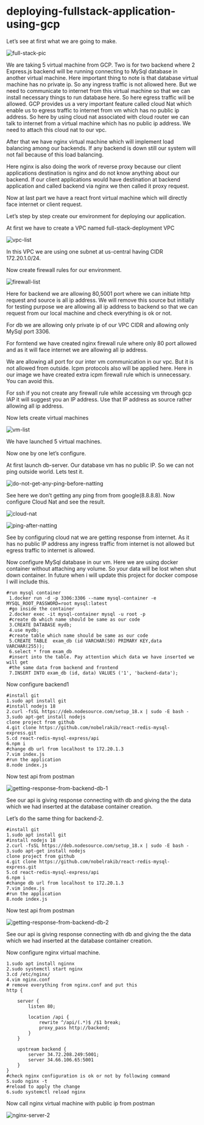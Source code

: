 # deploying-fullstack-application-using-gcp
Let’s see at first what we are going to make.

![full-stack-pic](https://github.com/nobelrakib/deploying-fullstack-application-using-gcp/assets/53372696/98aebf4e-d65d-423c-b60a-31081bb12a3f)

We are taking 5 virtual machine from GCP. Two is for two backend where 2 Express.js backend will be running connecting to MySql database in another virtual machine. Here important thing to note is that database virtual machine has no private ip. So any ingress traffic is not allowed here. But we need to communicate to internet from this virtual machine so that we can install necessary things to run database here. So here egress traffic will be allowed. GCP provides us a very important feature called cloud Nat which enable us to egress traffic to internet from vm which has no public ip address. So here by using cloud nat associated with cloud router we can talk to internet from a virtual machine which has no public ip address. We need to attach this cloud nat to our vpc.

After that we have nginx virtual machine which will implement load balancing among our backends. If any backend is down still our system will not fail because of this load balancing.

Here nginx is also doing the work of reverse proxy because our client applications destination is nginx and do not know anything about our backend. If our client applications would have destination at backend application and called backend via nginx we then called it proxy request.

Now at last part we have a react front virtual machine which will directly face internet or client request.

Let’s step by step create our environment for deploying our application.

At first we have to create a VPC named full-stack-deployment VPC

![vpc-list](https://github.com/nobelrakib/deploying-fullstack-application-using-gcp/assets/53372696/c4ff0c73-e404-44d5-89fd-23b5b528c317)

In this VPC we are using one subnet at us-central having CIDR 172.20.1.0/24.

Now create firewall rules for our environment.

![firewall-list](https://github.com/nobelrakib/deploying-fullstack-application-using-gcp/assets/53372696/8b7e1b91-2b4e-456e-9c68-55b581a6eb9b)

Here for backend we are allowing 80,5001 port where we can initiate http request and source is all ip address. We will remove this source but initially for testing purpose we are allowing all ip address to backend so that we can request from our local machine and check everything is ok or not.

For db we are allowing only private ip of our VPC CIDR and allowing only MySql port 3306.

For forntend we have created nginx firewall rule where only 80 port allowed and as it will face internet we are allowing all ip address.

We are allowing all port for our inter vm communication in our vpc. But it is not allowed from outside. Icpm protocols also will be applied here. Here in our image we have created extra icpm firewall rule which is unnecessary. You can avoid this.

For ssh if you not create any firewall rule while accessing vm through gcp IAP it will suggest you an IP address. Use that IP address as source rather allowing all ip address.

Now lets create virtual machines

![vm-list](https://github.com/nobelrakib/deploying-fullstack-application-using-gcp/assets/53372696/cde34e69-cf8b-4036-bf0d-0f1dc1fb45de)

We have launched 5 virtual machines.

Now one by one let’s configure.

At first launch db-server. Our database vm has no public IP. So we can not ping outside world. Lets test it.

![do-not-get-any-ping-before-natting](https://github.com/nobelrakib/deploying-fullstack-application-using-gcp/assets/53372696/49d10048-347e-4120-a45b-412d566b08fe)


See here we don’t getting any ping from from google(8.8.8.8). Now configure Cloud Nat and see the result.

![cloud-nat](https://github.com/nobelrakib/deploying-fullstack-application-using-gcp/assets/53372696/99014d89-8e9c-4d2f-b49c-22891c53f145)

![ping-after-natting](https://github.com/nobelrakib/deploying-fullstack-application-using-gcp/assets/53372696/36b053a1-fbfd-422a-8494-4ea526ab0d59)

See by configuring cloud nat we are getting response from internet. As it has no public IP address any ingress traffic from internet is not allowed but egress traffic to internet is allowed.

Now configure MySql database in our vm. Here we are using docker container without attaching any volume. So your data will be lost when shut down container. In future when i will update this project for docker compose I will include this.

```
#run mysql container
 1.docker run -d -p 3306:3306 --name mysql-container -e MYSQL_ROOT_PASSWORD=root mysql:latest
 #go inside the container
 2.docker exec -it mysql-container mysql -u root -p
 #create db which name should be same as our code
 3.CREATE DATABASE mydb;
 4.use mydb;
 #create table which name should be same as our code
 5.CREATE TABLE  exam_db (id VARCHAR(50) PRIMARY KEY,data VARCHAR(255));
 6.select * from exam_db
 #insert into the table. Pay attention which data we have inserted we will get
 #the same data from backend and frontend
 7.INSERT INTO exam_db (id, data) VALUES ('1', 'backend-data');
```

Now configure backend1

```
#install git
1.sudo apt install git
#install nodejs 18
2.curl -fsSL https://deb.nodesource.com/setup_18.x | sudo -E bash -
3.sudo apt-get install nodejs
clone project from github
4.git clone https://github.com/nobelrakib/react-redis-mysql-express.git
5.cd react-redis-mysql-express/api
6.npm i
#change db url from localhost to 172.20.1.3
7.vim index.js
#run the application
8.node index.js
```

Now test api from postman

![getting-response-from-backend-db-1](https://github.com/nobelrakib/deploying-fullstack-application-using-gcp/assets/53372696/3c3325f2-e6d1-47fa-89a0-8a8ab407c78e)

See our api is giving response connecting with db and giving the the data which we had inserted at the database container creation.

Let’s do the same thing for backend-2.

```
#install git
1.sudo apt install git
#install nodejs 18
2.curl -fsSL https://deb.nodesource.com/setup_18.x | sudo -E bash -
3.sudo apt-get install nodejs
clone project from github
4.git clone https://github.com/nobelrakib/react-redis-mysql-express.git
5.cd react-redis-mysql-express/api
6.npm i
#change db url from localhost to 172.20.1.3
7.vim index.js
#run the application
8.node index.js
```
Now test api from postman

![getting-response-from-backend-db-2](https://github.com/nobelrakib/deploying-fullstack-application-using-gcp/assets/53372696/3fff4db2-a551-41d9-a3ba-7f3bd217956a)

See our api is giving response connecting with db and giving the the data which we had inserted at the database container creation.

Now configure nginx virtual machine.

```
1.sudo apt install nginnx
2.sudo systemctl start nginx
3.cd /etc/nginx/
4.vim nginx.conf
# remove everything from nginx.conf and put this 
http {

    server {
        listen 80;

        location /api {
            rewrite ^/api/(.*)$ /$1 break;
            proxy_pass http://backend;
        }
    }

    upstream backend {
        server 34.72.208.249:5001;
        server 34.66.106.65:5001
    }
}
#check nginx configuration is ok or not by following command
5.sudo nginx -t
#reload to apply the change
6.sudo systemctl reload nginx
```

Now call nginx virtual machine with public ip from postman

![nginx-server-2](https://github.com/nobelrakib/deploying-fullstack-application-using-gcp/assets/53372696/37aeb49a-92e2-45ff-b668-b6c24dfb1e6b)
